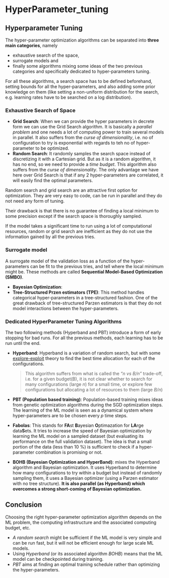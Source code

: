 # HyperParameter\_tuning

## Hyperparameter Tuning

The hyper-parameter optimization algorithms can be separated into **three main categories**, namely

* exhaustive search of the space, 
* surrogate models and 
* finally some algorithms mixing some ideas of the two previous categories and specifically dedicated to hyper-parameters tuning.

For all these algorithms, a search space has to be defined beforehand, setting bounds for all the hyper-parameters, and also adding some prior knowledge on them \(like setting a non-uniform distribution for the search, e.g. learning rates have to be searched on a log distribution\).

### Exhaustive Search of Space

* **Grid Search**: When we can provide the hyper parameters in decrete form we can use the Grid Search algorithm. It is basically a _parallel problem_ and one needs a lot of computing power to train several models in parallel. It also suffers from the _curse of dimensionality_, i.e. no of configuration to try is exponential with regards to teh no of hyper-parameter to be optimized.
* **Random Search**: It randomly samples the search space instead of discretizing it with a Cartesian grid. But as it is a random algorithm, it has no end, so we need to provide a _time budget_. This algorithm also suffers from the _curse of dimensionality_. The only advantage we have here over Grid Search is that if any 2 hyper-parameters are correlated, it will easily find the optimal parameters.

Random search and grid search are an attractive first option for optimization. They are very easy to code, can be run in parallel and they do not need any form of tuning.

Their drawback is that there is no guarantee of finding a local minimum to some precision except if the search space is thoroughly sampled.

If the model takes a significant time to run using a lot of computational resources, random or grid search are inefficient as they do not use the information gained by all the previous tries.

### Surrogate model

A surrogate model of the validation loss as a function of the hyper-parameters can be fit to the previous tries, and tell where the local minimum might be. These methods are called **Sequential Model-Based Optimization \(SMBO\)**.

* **Bayesian Optimization**: 
* **Tree-Structured Przen estimators \(TPE\)**: This method handles categorical hyper-parameters in a tree-structured fashion. One of the great drawback of tree-structured Parzen estimators is that they do not model interactions between the hyper-parameters. 

### Dedicated HyperParameter Tuning Algorithms

The two following methods \(Hyperband and PBT\) introduce a form of early stopping for bad runs. For all the previous methods, each learning has to be run until the end.

* **Hyperband**: Hyperband is a variation of random search, but with some [explore-exploit](https://en.wikipedia.org/wiki/Multi-armed_bandit#Empirical_motivation) theory to find the best time allocation for each of the configurations.

  > This algorithm suffers from what is called the _“n vs B/n”_ trade-off, i.e. for a given budget\(B\), it is not clear whether to search for many configurations \(large _n_\) for a small time, or explore few configurations but allocating a lot of resources to them \(large _B/n_\)

* **PBT \(Population based training\)**: Population-based training mixes ideas from genetic optimization algorithms during the SGD optimization steps. The learning of the ML model is seen as a dynamical system where hyper-parameters are to be chosen every _p_ time steps.
* **Fabolas**: This stands for **FA**st **B**ayesian **O**ptimazation for **LA**rge data**S**ets. It tries to increase the speed of Bayesian optimization by learning the ML model on a sampled dataset \(but evaluating its performance on the full validation dataset\). The idea is that a small portion of the data \(less than 10 %\) is sufficient to check if a hyper-parameter combination is promising or not.
* **BOHB \(Bayesian Optimization and HyperBand\)**: mixes the Hyperband algorithm and Bayesian optimization. It uses Hyperband to determine how many configurations to try within a budget but instead of randomly sampling them, it uses a Bayesian optimizer \(using a Parzen estimator with no tree structure\). **It is also parallel \(as Hyperband\) which overcomes a strong short-coming of Bayesian optimization.**

## Conclusion

Choosing the right hyper-parameter optimization algorithm depends on the ML problem, the computing infrastructure and the associated computing budget, etc.

* _A random search_ might be sufficient if the ML model is very simple and can be run fast, but it will not be efficient enough for large scale ML models. 
* Using _Hyperband_ \(or its associated algorithm _BOHB_\) means that the ML model can be checkpointed during training. 
* _PBT_ aims at finding an optimal training schedule rather than optimizing the hyper-parameters.

